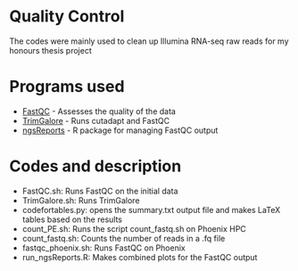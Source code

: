 # Quality Control

The codes were mainly used to clean up Illumina RNA-seq raw reads for my honours thesis project

# Programs used 

* [FastQC](https://www.bioinformatics.babraham.ac.uk/projects/fastqc/) - Assesses the quality of the data
* [TrimGalore](https://www.bioinformatics.babraham.ac.uk/projects/trim_galore/) - Runs cutadapt and FastQC
* [ngsReports](https://github.com/UofABioinformaticsHub/ngsReports) - R package for managing FastQC output


# Codes and description 

* FastQC.sh: Runs FastQC on the initial data
* TrimGalore.sh: Runs TrimGalore 
* codefortables.py: opens the summary.txt output file and makes LaTeX tables based on the results 
* count_PE.sh: Runs the script count_fastq.sh on Phoenix HPC
* count_fastq.sh: Counts the number of reads in a .fq file 
* fastqc_phoenix.sh: Runs FastQC on Phoenix
* run_ngsReports.R: Makes combined plots for the FastQC output
